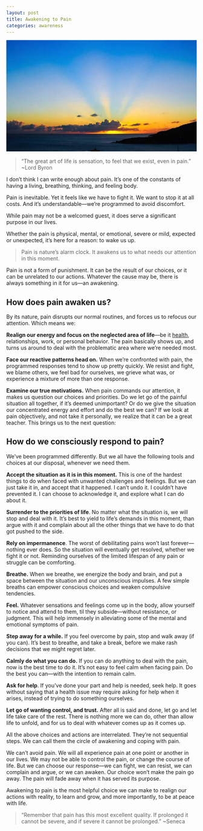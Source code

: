 ```yaml
---
layout: post
title: Awakening to Pain
categories: awareness
---
```


![Cloudscape](/images/clouds.jpg)

> “The great art of life is sensation, to feel that we exist, even in pain.” ~Lord Byron

I don’t think I can write enough about pain. It’s one of the constants of having a living, breathing, thinking, and feeling body. 

Pain is inevitable. Yet it feels like we have to fight it. We want to stop it at all costs. And it’s understandable—we’re programmed to avoid discomfort. 

While pain may not be a welcomed guest, it does serve a significant purpose in our lives. 

Whether the pain is physical, mental, or emotional, severe or mild, expected or unexpected, it’s here for a reason: to wake us up. 

> Pain is nature’s alarm clock. It awakens us to what needs our attention in this moment.

Pain is not a form of punishment. It can be the result of our choices, or it can be unrelated to our actions. Whatever the cause may be, there is always something in it for us—an awakening. 

## How does pain awaken us?

By its nature, pain disrupts our normal routines, and forces us to refocus our attention. Which means we: 

**Realign our energy and focus on the neglected area of life**—be it [health](/cope-with-pain/), relationships, work, or personal behavior. The pain basically shows up, and turns us around to deal with the problematic area where we’re needed most. 

**Face our reactive patterns head on.** When we’re confronted with pain, the programmed responses tend to show up pretty quickly. We resist and fight, we blame others, we feel bad for ourselves, we grieve what was, or experience a mixture of more than one response. 

**Examine our true motivations.** When pain commands our attention, it makes us question our choices and priorities. Do we let go of the painful situation all together, if it’s deemed unimportant? Or do we give the situation our concentrated energy and effort and do the best we can? If we look at pain objectively, and not take it personally, we realize that it can be a great teacher. This brings us to the next question: 

## How do we consciously respond to pain?

We’ve been programmed differently. But we all have the following tools and choices at our disposal, whenever we need them. 

**Accept the situation as it is in this moment.** This is one of the hardest things to do when faced with unwanted challenges and feelings. But we can just take it in, and accept that it happened. I can’t undo it. I couldn’t have prevented it. I can choose to acknowledge it, and explore what I can do about it. 

**Surrender to the priorities of life**. No matter what the situation is, we will stop and deal with it. It’s best to yield to life’s demands in this moment, than argue with it and complain about all the other things that we have to do that got pushed to the side. 

**Rely on impermanence**. The worst of debilitating pains won’t last forever—nothing ever does. So the situation will eventually get resolved, whether we fight it or not. Reminding ourselves of the limited lifespan of any pain or struggle can be comforting. 

**Breathe.** When we breathe, we energize the body and brain, and put a space between the situation and our unconscious impulses. A few simple breaths can empower conscious choices and weaken compulsive tendencies. 

**Feel.** Whatever sensations and feelings come up in the body, allow yourself to notice and attend to them, til they subside—without resistance, or judgment. This will help immensely in alleviating some of the mental and emotional symptoms of pain. 

**Step away for a while.** If you feel overcome by pain, stop and walk away (if you can). It’s best to breathe, and take a break, before we make rash decisions that we might regret later. 

**Calmly do what you can do.** If you can do anything to deal with the pain, now is the best time to do it. It’s not easy to feel calm when facing pain. Do the best you can—with the intention to remain calm. 

**Ask for help**. If you’ve done your part and help is needed, seek help. It goes without saying that a health issue may require asking for help when it arises, instead of trying to do something ourselves. 

**Let go of wanting control, and trust.** After all is said and done, let go and let life take care of the rest. There is nothing more we can do, other than allow life to unfold, and for us to deal with whatever comes up as it comes up. 

All the above choices and actions are interrelated. They’re not sequential steps. We can call them the circle of awakening and coping with pain. 

We can’t avoid pain. We will all experience pain at one point or another in our lives. We may not be able to control the pain, or change the course of life. But we can choose our response—we can fight, we can resist, we can complain and argue, or we can awaken. Our choice won’t make the pain go away. The pain will fade away when it has served its purpose. 

Awakening to pain is the most helpful choice we can make to realign our actions with reality, to learn and grow, and more importantly, to be at peace with life. 

> “Remember that pain has this most excellent quality. If prolonged it cannot be severe, and if severe it cannot be prolonged.” ~Seneca